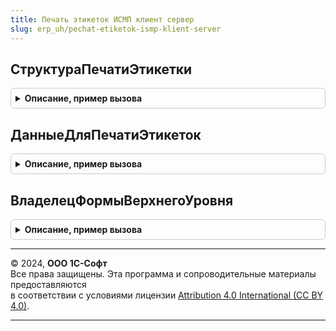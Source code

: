 ```yaml
---
title: Печать этикеток ИСМП клиент сервер
slug: erp_uh/pechat-etiketok-ismp-klient-server
---
```



## СтруктураПечатиЭтикетки
<details style="margin: 1em 0; padding: 0.5em; border: 1px solid #ccc; border-radius: 6px;">

<summary style="font-weight: bold; cursor: pointer;">Описание, пример вызова</summary>

```bsl

// Структура для заполнения данными, по которым будет производится резервирование и печать кодов
// маркировки товаров.
//
// Возвращаемое значение:
// 	Структура - Описание:
// * Организация          - ОпределяемыйТип.Организация - Организация.
// * ВидПродукции         - ПеречислениеСсылка.ВидыПродукцииИС - Вид продукции.
// * СпособВводаВОборот   - ПеречислениеСсылка.СпособыВводаВОборотСУЗ - Способ ввода
// * Шаблон               - ПеречислениеСсылка.ШаблоныКодовМаркировкиСУЗ - Шаблон кода маркировки
// * ШтрихкодУпаковки     - СправочникСсылка.ШтрихкодыУпаковокТоваров - Источник получения серии и типа штрихкода,
//                          если эти параметры не заполнены в соответствующих ключах.
// * ЭтоКодМаркировки     - Булево - Признак принадлежности структуры к маркируемой продукции,
//                          так же, могут печататься логистические упаковки.
// * СодержимоеКоличество - Число - Количество элементов внутри (для логистической упаковки)
// * НомерВГруппе         - Число - Номер по порядку (для логистической упаковки)
// * Порядок              - Число - Порядок сортировки для вывода на печать в пределах формируемой упаковки
// * Количество           - Число - Количество этикеток для печати
// * УчетноеКоличество    - Число - Количество для записи в справочник "Штрихкоды упаковок и товаров"
// * ШаблонЭтикетки       - СправочникСсылка.ШаблоныЭтикетокИЦенников - Шаблон для печати
// * ТипШтрихкода         - ПеречислениеСсылка.ТипыШтрихкодов - Тип штрихкода для печати
// * Штрихкод             - Строка - Значение штрихкода (используется дла печати и отметки о печати известного кода)
// * Номенклатура         - СправочникСсылка.Номенклатура - Номенклатура для заполнения шаблона
// * Характеристика       - СправочникСсылка.ХарактеристикиНоменклатуры - Характеристика для заполнения шаблона
// * Серия                - СправочникСсылка.СерииНоменклатуры - Серия, устанавливается в новый элемент ШтрикодУпаковкиТоваров.
// * GTIN                 - ОпределяемыйТип.GTIN - GTIN товара.
//
Функция СтруктураПечатиЭтикетки() Экспорт
```

Пример вызова
```bsl
Результат = ПечатьЭтикетокИСМПКлиентСервер.СтруктураПечатиЭтикетки() 
```
</details>

## ДанныеДляПечатиЭтикеток
<details style="margin: 1em 0; padding: 0.5em; border: 1px solid #ccc; border-radius: 6px;">

<summary style="font-weight: bold; cursor: pointer;">Описание, пример вызова</summary>

```bsl

// Подготавливает структуру исходных данных для передачи в функцию печати
// У формы вдалельцем должна выступать форма с основным реквизитом Объект.
// Для резервирования необходима ссылка,поэтому для новых объектов будет предпринята попытка записать
// Во входящей структуре могут быть заполнены не все поля. Обязательными являются Номенклатура [, Характеристика]
// Если не заполнено поле ШаблонЭтикетки - шаблон будет запрошен у пользователя.
//
// Параметры:
// 	ПараметрыПечати - См. ПечатьЭтикетокИСМПКлиентСервер.СтруктураПечатиЭтикетки
// 	Форма - ФормаКлиентскогоПриложения - Источник событий
// 	Документ - ДокументСсылка - Документ, к которому будут относиться коды маркировки
// 	ДополнитьПолныйКодМаркировки - Строка - Идентификатор применения для дополнения кода маркировки
// Возвращаемое значение:
// 	Структура - Описание:
// * КаждаяЭтикеткаНаНовомЛисте - Булево - для данной функции не актульно, потому что печатается одна этикетка
// * Документ - ОпределяемыйТип.ОснованиеЗаказНаЭмиссиюКодовМаркировкиИСМП - Документ-основание,
//     на который необходимо перерезервировать свободный код маркировки.
// * АдресВХранилище - Строка - адрес объектов печати
Функция ДанныеДляПечатиЭтикеток(ПараметрыПечати, Форма, Документ, ДополнитьПолныйКодМаркировки) Экспорт
```

Пример вызова
```bsl
Результат = ПечатьЭтикетокИСМПКлиентСервер.ДанныеДляПечатиЭтикеток(ПараметрыПечати, Форма, Документ, ДополнитьПолныйКодМаркировки) 
```
</details>

## ВладелецФормыВерхнегоУровня
<details style="margin: 1em 0; padding: 0.5em; border: 1px solid #ccc; border-radius: 6px;">

<summary style="font-weight: bold; cursor: pointer;">Описание, пример вызова</summary>

```bsl

// Возвращает форму, являющуюся владельцем верхнего уровня переданной формы.
// Если форма не имеет владельца или владельцем является элемент управления, тогда возвращает саму форму.
//
// Параметры:
//  Форма - ФормаКлиентскогоПриложения, Неопределено - форма.
// Возвращаемое значение:
//  Форма - ФормаКлиентскогоПриложения, Форма.
//
Функция ВладелецФормыВерхнегоУровня(Форма) Экспорт
```

Пример вызова
```bsl
Результат = ПечатьЭтикетокИСМПКлиентСервер.ВладелецФормыВерхнегоУровня(Форма) 
```
</details>

---

© 2024, **ООО 1С-Софт**  
Все права защищены. Эта программа и сопроводительные материалы предоставляются  
в соответствии с условиями лицензии [Attribution 4.0 International (CC BY 4.0)](https://creativecommons.org/licenses/by/4.0/legalcode).

---
